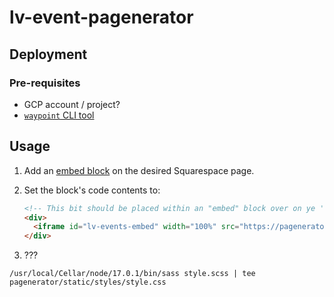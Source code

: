 # lv-event-pagenerator

## Deployment

### Pre-requisites

- GCP account / project?
- [`waypoint` CLI tool](https://www.waypointproject.io/downloads)

## Usage

1. Add an [embed block](https://support.squarespace.com/hc/en-us/articles/206543617-Embed-blocks) on the desired Squarespace page.
2. Set the block's code contents to:

    ```html
    <!-- This bit should be placed within an "embed" block over on ye 'ole Squarespace -->
    <div>
      <iframe id="lv-events-embed" width="100%" src="https://pagenerator-w7r57drkgq-uk.a.run.app/events" scrolling="no"></iframe>
    </div>
    ```

3. ???


```
/usr/local/Cellar/node/17.0.1/bin/sass style.scss | tee pagenerator/static/styles/style.css
```
